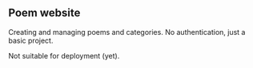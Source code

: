 ## Poem website

Creating and managing poems and categories. No authentication, just a basic project.

Not suitable for deployment (yet).
